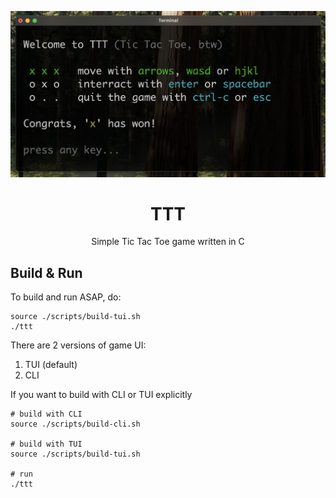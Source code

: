 ![gameplay screenshot XD](screenshot.png)
<div style="text-align: center">
<h1>TTT</h1>
Simple Tic Tac Toe game written in C
</div>

## Build & Run
To build and run ASAP, do:
```shell
source ./scripts/build-tui.sh
./ttt
```

There are 2 versions of game UI:
1. TUI (default)
2. CLI

If you want to build with CLI or TUI explicitly
```shell
# build with CLI
source ./scripts/build-cli.sh

# build with TUI
source ./scripts/build-tui.sh

# run
./ttt
```